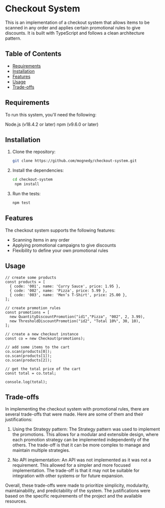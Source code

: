# Checkout System

This is an implementation of a checkout system that allows items to be scanned in any order and applies certain promotional rules to give discounts. It is built with TypeScript and follows a clean architecture pattern.

## Table of Contents

- [Requirements](#requirements)
- [Installation](#installation)
- [Features](#features)
- [Usage](#usage)
- [Trade-offs](#trade-offs)

## Requirements

To run this system, you'll need the following:

Node.js (v18.4.2 or later)
npm (v9.6.0 or later)

## Installation

1. Clone the repository:

   ```bash
   git clone https://github.com/mognedy/checkout-system.git
   ```

2. Install the dependencies:

   ```bash
   cd checkout-system
    npm install
   ```

3. Run the tests:
   ```bash
   npm test
   ```


## Features
The checkout system supports the following features:

* Scanning items in any order
* Applying promotional campaigns to give discounts
* Flexibility to define your own promotional rules

## Usage

```
// create some products
const products = [
  { code: '001', name: 'Curry Sauce', price: 1.95 },
  { code: '002', name: 'Pizza', price: 5.99 },
  { code: '003', name: 'Men’s T-Shirt', price: 25.00 },
];

// create promotion rules
const promotions = [
  new QuantityDiscountPromotion("id1","Pizza", "002", 2, 3.99),
  new ThresholdDiscountPromotion("id2", "Total 10%", 30, 10),
];

// create a new checkout instance
const co = new Checkout(promotions);

// add some items to the cart
co.scan(products[0]);
co.scan(products[1]);
co.scan(products[2]);

// get the total price of the cart
const total = co.total;

console.log(total); 
```


## Trade-offs

In implementing the checkout system with promotional rules, there are several trade-offs that were made. Here are some of them and their justifications:

1. Using the Strategy pattern: The Strategy pattern was used to implement the promotions.
This allows for a modular and extensible design, where each promotion strategy can be implemented independently of the others.
The trade-off is that it can be more complex to manage and maintain multiple strategies.

2. No API implementation: An API was not implemented as it was not a requirement. This allowed for a simpler and more focused implementation. 
The trade-off is that it may not be suitable for integration with other systems or for future expansion.

Overall, these trade-offs were made to prioritize simplicity, modularity, maintainability, and predictability of the system.
The justifications were based on the specific requirements of the project and the available resources.